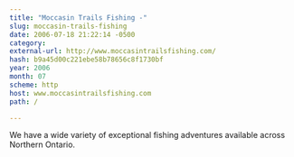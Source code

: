 ```yaml
---
title: "Moccasin Trails Fishing -"
slug: moccasin-trails-fishing
date: 2006-07-18 21:22:14 -0500
category: 
external-url: http://www.moccasintrailsfishing.com/
hash: b9a45d00c221ebe58b78656c8f1730bf
year: 2006
month: 07
scheme: http
host: www.moccasintrailsfishing.com
path: /

---
```


We have a wide variety of exceptional fishing adventures available across Northern Ontario.
